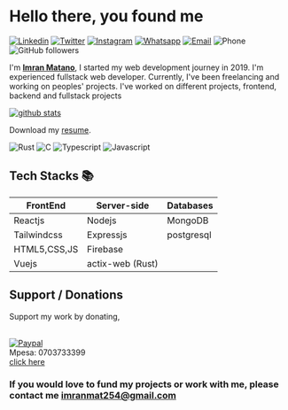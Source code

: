 # Hello there, you found me
[![Linkedin](https://img.shields.io/badge/-LinkedIn-1568BF?style=flat-square&logo=Linkedin&logoColor=white)](https://www.linkedin.com/in/imranmatano)
[![Twitter](https://img.shields.io/badge/-Twitter-1568BF?style=flat-square&logo=Twitter&logoColor=white)](https://www.twitter.com/matano_imran)
[![Instagram](https://img.shields.io/badge/-Instagram-E8453C?style=flat-square&logo=Instagram&logoColor=white)](https://www.instagram.com/imrany00)
[![Whatsapp](https://img.shields.io/badge/-Whatsapp-green?style=flat-square&logo=Whatsapp&logoColor=white)](https://wa.me/+254734720752)
[![Email](https://img.shields.io/badge/-Email-E8453C?style=flat-square&logo=Gmail&logoColor=white)](mailto:imranmat254@gmail.com)
![Phone](https://img.shields.io/badge/Phone-+254734720752-blue)
![GitHub followers](https://img.shields.io/github/followers/imrany)

I'm [**Imran Matano**](https://portfolio-imran-matano.vercel.app/),
  I started my web development journey in 2019. I'm experienced fullstack web developer.  Currently, I've been freelancing and working on peoples' projects.
  I've worked on different projects, frontend, backend and fullstack projects
  
[![github stats](https://github-readme-stats.vercel.app/api?username=imrany&show_icons=true&hide_title=true&hide_border=true)](https://imranmatano.vercel.com)


Download my <a href="https://github.com/imrany/imrany/blob/main/Resume.pdf" download="Imran matano's resume">resume</a>.

![Rust](https://img.shields.io/badge/Rust-A_memory_safe_language-orange?logo=rust) 
![C](https://img.shields.io/badge/C-C_programming-blue?logo=C)
![Typescript](https://img.shields.io/badge/TS-Typescript-green?logo=typescript&logoColor=blue)
![Javascript](https://img.shields.io/badge/JS-Javascript-white?logo=javascript)

  ## Tech Stacks 📚 
  | FrontEnd    | Server-side | Databases |
  |-------------|-------------|-----------|
  |Reactjs      |Nodejs       |MongoDB    |
  |Tailwindcss  |Expressjs    |postgresql |
  |HTML5,CSS,JS |Firebase     |           |
  |Vuejs        |actix-web (Rust)|        |

## Support / Donations

Support my work by donating,<br/><br/>

[![Paypal](https://img.shields.io/badge/-Paypal-1568BF?style=flat-square&logo=Paypal&logoColor=white)](https://www.paypal.com/donate/?hosted_button_id=VRRJJUFTANYFL) <br/>
Mpesa: 0703733399<br/>
[click here](https://www.paypal.com/donate/?hosted_button_id=VRRJJUFTANYFL)


### If you would love to fund my projects or work with me, please contact me [imranmat254@gmail.com](mailto:imranmat254@gmail.com)
